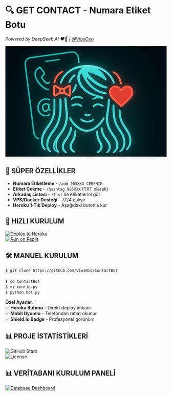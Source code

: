 # 🔍 GET CONTACT - Numara Etiket Botu  
*Powered by DeepSeek AI ❤️‍🔥 | [@ViosCeo](https://t.me/ViosCeo)*  

![Banner](https://raw.githubusercontent.com/ViosRio/ContactBot/main/assets/logo.png)  

## 🌟 SÜPER ÖZELLİKLER  
- **Numara Etiketleme** - `/add 905XXX CERENIM`  
- **Etiket Çekme** - `/hashtag 905XXX` (TXT olarak)  
- **Arkadaş Listesi** - `/list` ile etiketlerini gör  
- **VPS/Docker Desteği** - 7/24 çalışır  
- **Heroku 1-Tık Deploy** - Aşağıdaki butonla kur  

## 🚀 HIZLI KURULUM  
[![Deploy to Heroku](https://www.herokucdn.com/deploy/button.svg)](https://heroku.com/deploy?template=https://github.com/ViosRio/ContactBot)  
[![Run on Replit](https://img.shields.io/badge/Run_on-Replit-667881?logo=replit)](https://replit.com/github/ViosRio/ContactBot)


## 🛠️ MANUEL KURULUM  
```bash
$ git clone https://github.com/ViosRio/ContactBot
  
$ cd ContactBot
$ vi config.py
$ python bot.py
```


**Özel Ayarlar:**  
✅ **Heroku Butonu** - Direkt deploy imkanı  
✅ **Mobil Uyumlu** - Telefondan rahat okunur  
✅ **Shield.io Badge** - Profesyonel görünüm  

## 📊 PROJE İSTATİSTİKLERİ  
![GitHub Stars](https://img.shields.io/github/stars/ViosRio/ContactBot?style=for-the-badge)  
![License](https://img.shields.io/badge/License-MIT-green?style=for-the-badge)

## 📊 VERİTABANI KURULUM PANELİ  
[![Database Dashboard](https://img.shields.io/badge/📊_Veritabanı_Dashboard-Explore-9cf?style=for-the-badge&logo=sqlite&logoColor=white)](https://github.com/ViosRio/ContactBot/releases/tag/DASHBOARD)  
